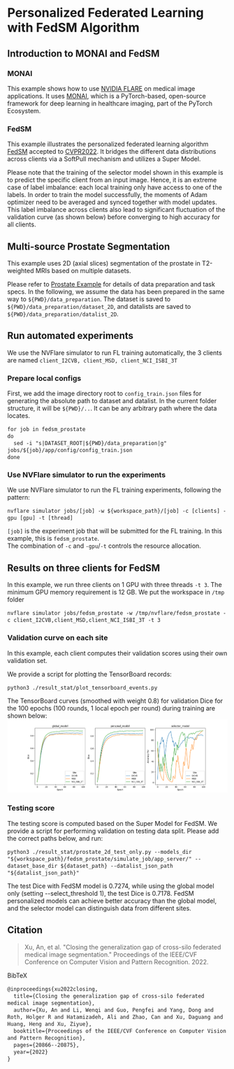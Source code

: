 # Personalized Federated Learning with FedSM Algorithm

## Introduction to MONAI and FedSM

### MONAI
This example shows how to use [NVIDIA FLARE](https://nvidia.github.io/NVFlare) on medical image applications.
It uses [MONAI](https://github.com/Project-MONAI/MONAI),
which is a PyTorch-based, open-source framework for deep learning in healthcare imaging, part of the PyTorch Ecosystem.

### FedSM
This example illustrates the personalized federated learning algorithm [FedSM](https://arxiv.org/abs/2203.10144) accepted to [CVPR2022](https://cvpr2022.thecvf.com/). 
It bridges the different data distributions across clients via a SoftPull mechanism and utilizes a Super Model. 

Please note that the training of the selector model shown in this example is to predict the specific client from an input image. Hence, it is an extreme case of label imbalance: each local training only have access to one of the labels. In order to train the model successfully, the moments of Adam optimizer need to be averaged and synced together with model updates. This label imbalance across clients also lead to significant fluctuation of the validation curve (as shown below) before converging to high accuracy for all clients.   

## Multi-source Prostate Segmentation
This example uses 2D (axial slices) segmentation of the prostate in T2-weighted MRIs based on multiple datasets.

Please refer to [Prostate Example](https://github.com/NVIDIA/NVFlare/tree/dev/examples/advanced/prostate) for details of data preparation and task specs. In the following, we assume the data has been prepared in the same way to `${PWD}/data_preparation`. The dataset is saved to `${PWD}/data_preparation/dataset_2D`, and datalists are saved to `${PWD}/data_preparation/datalist_2D`.

## Run automated experiments
We use the NVFlare simulator to run FL training automatically, the 3 clients are named `client_I2CVB, client_MSD, client_NCI_ISBI_3T`
### Prepare local configs
First, we add the image directory root to `config_train.json` files for generating the absolute path to dataset and datalist. 
In the current folder structure, it will be `${PWD}/..`. 
It can be any arbitrary path where the data locates.  
```
for job in fedsm_prostate
do
  sed -i "s|DATASET_ROOT|${PWD}/data_preparation|g" jobs/${job}/app/config/config_train.json
done
```
### Use NVFlare simulator to run the experiments
We use NVFlare simulator to run the FL training experiments, following the pattern:
```
nvflare simulator jobs/[job] -w ${workspace_path}/[job] -c [clients] -gpu [gpu] -t [thread]
```
`[job]` is the experiment job that will be submitted for the FL training. 
In this example, this is `fedsm_prostate`.  
The combination of `-c` and `-gpu`/`-t` controls the resource allocation. 

## Results on three clients for FedSM
In this example, we run three clients on 1 GPU with three threads `-t 3`. The minimum GPU memory requirement is 12 GB. We put the workspace in `/tmp` folder
```
nvflare simulator jobs/fedsm_prostate -w /tmp/nvflare/fedsm_prostate -c client_I2CVB,client_MSD,client_NCI_ISBI_3T -t 3
```

### Validation curve on each site
In this example, each client computes their validation scores using their own
validation set. 

We provide a script for plotting the TensorBoard records:
```
python3 ./result_stat/plot_tensorboard_events.py
```
The TensorBoard curves (smoothed with weight 0.8) for validation Dice for the 100 epochs (100 rounds, 1 local epoch per round) during training are shown below:
![All training curve](./figs/all_training.png)

### Testing score
The testing score is computed based on the Super Model for FedSM.
We provide a script for performing validation on testing data split. 
Please add the correct paths below, and run:

```
python3 ./result_stat/prostate_2d_test_only.py --models_dir "${workspace_path}/fedsm_prostate/simulate_job/app_server/" --dataset_base_dir ${dataset_path} --datalist_json_path "${datalist_json_path}"
```
The test Dice with FedSM model is 0.7274, while using the global model only (setting --select_threshold 1), the test Dice is 0.7178. FedSM personalized models can achieve better accuracy than the global model, and the selector model can distinguish data from different sites.
## Citation

> Xu, An, et al. "Closing the generalization gap of cross-silo federated medical image segmentation." Proceedings of the IEEE/CVF Conference on Computer Vision and Pattern Recognition. 2022.

BibTeX
```
@inproceedings{xu2022closing,
  title={Closing the generalization gap of cross-silo federated medical image segmentation},
  author={Xu, An and Li, Wenqi and Guo, Pengfei and Yang, Dong and Roth, Holger R and Hatamizadeh, Ali and Zhao, Can and Xu, Daguang and Huang, Heng and Xu, Ziyue},
  booktitle={Proceedings of the IEEE/CVF Conference on Computer Vision and Pattern Recognition},
  pages={20866--20875},
  year={2022}
}
```
